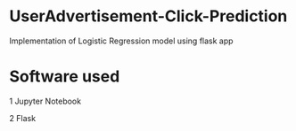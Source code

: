 # UserAdvertisement-Click-Prediction
Implementation of Logistic Regression model using flask app

# Software used
1 Jupyter Notebook

2 Flask

